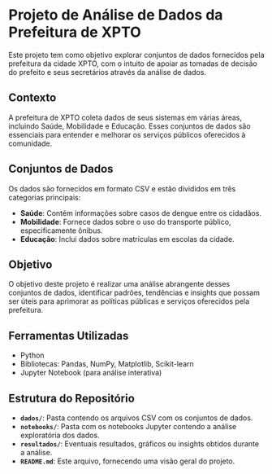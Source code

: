 # Projeto de Análise de Dados da Prefeitura de XPTO

Este projeto tem como objetivo explorar conjuntos de dados fornecidos pela prefeitura da cidade XPTO, com o intuito de apoiar as tomadas de decisão do prefeito e seus secretários através da análise de dados.

## Contexto
A prefeitura de XPTO coleta dados de seus sistemas em várias áreas, incluindo Saúde, Mobilidade e Educação. Esses conjuntos de dados são essenciais para entender e melhorar os serviços públicos oferecidos à comunidade.

## Conjuntos de Dados
Os dados são fornecidos em formato CSV e estão divididos em três categorias principais:
- **Saúde**: Contém informações sobre casos de dengue entre os cidadãos.
- **Mobilidade**: Fornece dados sobre o uso do transporte público, especificamente ônibus.
- **Educação**: Inclui dados sobre matrículas em escolas da cidade.

## Objetivo
O objetivo deste projeto é realizar uma análise abrangente desses conjuntos de dados, identificar padrões, tendências e insights que possam ser úteis para aprimorar as políticas públicas e serviços oferecidos pela prefeitura.

## Ferramentas Utilizadas
- Python
- Bibliotecas: Pandas, NumPy, Matplotlib, Scikit-learn
- Jupyter Notebook (para análise interativa)

## Estrutura do Repositório
- **`dados/`**: Pasta contendo os arquivos CSV com os conjuntos de dados.
- **`notebooks/`**: Pasta com os notebooks Jupyter contendo a análise exploratória dos dados.
- **`resultados/`**: Eventuais resultados, gráficos ou insights obtidos durante a análise.
- **`README.md`**: Este arquivo, fornecendo uma visão geral do projeto.
